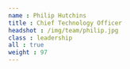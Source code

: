```yaml
---
name : Philip Hutchins
title : Chief Technology Officer
headshot : /img/team/philip.jpg
class : leadership
all : true
weight : 97
---
```

